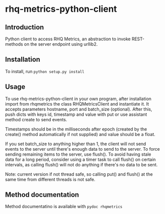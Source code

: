 rhq-metrics-python-client
=========================

## Introduction

Python client to access RHQ Metrics, an abstraction to invoke REST-methods on the server endpoint using urllib2.

## Installation

To install, run ``python setup.py install``

## Usage

To use rhq-metrics-python-client in your own program, after installation import from rhqmetrics the class RHQMetricsClient and instantiate it. It accepts parameters hostname, port and batch_size (optional). After this, push dicts with keys id, timestamp and value with put or use assistant method create to send events.

Timestamps should be in the milliseconds after epoch (created by the create() method automatically if not supplied) and value should be a float.

If you set batch_size to anything higher than 1, the client will not send events to the server until there's enough data to send to the server. To force sending remaining items to the server, use flush(). To avoid having stale data for a long period, consider using a timer task to call flush() on certain intervals, as calling flush() will not do anything if there's no data to be sent.

Note: current version if not thread safe, so calling put() and flush() at the same time from different threads is not safe.

## Method documentation

Method documentatino is available with ``pydoc rhqmetrics``
